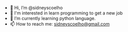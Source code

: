 - 👋 Hi, I’m @sidneyscoelho
- 👀 I'm interested in learn programming to get a new job
- 🌱 I’m currently learning python language.
- 📫 How to reach me: sidneyscoelho@gmail.com

<!---
sidneyscoelho/sidneyscoelho is a ✨ special ✨ repository because its `README.md` (this file) appears on your GitHub profile.
You can click the Preview link to take a look at your changes.
--->

